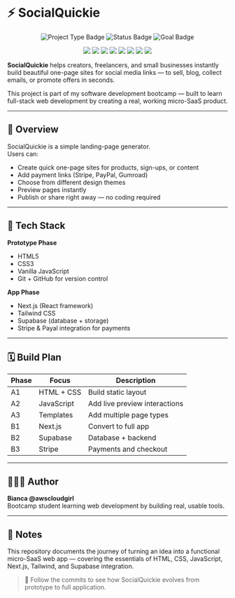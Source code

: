 # ⚡ SocialQuickie
<p align="center">
  <img src="https://img.shields.io/badge/Project%20Type-MicroSaaS-blue?style=for-the-badge" alt="Project Type Badge" />
  <img src="https://img.shields.io/badge/Status-Building-orange?style=for-the-badge" alt="Status Badge" />
  <img src="https://img.shields.io/badge/Goal-Learn%20&%20Launch-green?style=for-the-badge" alt="Goal Badge" />
</p>

<p align="center">
  <img src="https://img.shields.io/badge/HTML5-e34f26?style=flat-square&logo=html5&logoColor=white" />
  <img src="https://img.shields.io/badge/CSS3-1572b6?style=flat-square&logo=css3&logoColor=white" />
  <img src="https://img.shields.io/badge/JavaScript-F7DF1E?style=flat-square&logo=javascript&logoColor=black" />
  <img src="https://img.shields.io/badge/Next.js-000000?style=flat-square&logo=nextdotjs&logoColor=white" />
  <img src="https://img.shields.io/badge/Tailwind-38BDF8?style=flat-square&logo=tailwindcss&logoColor=white" />
  <img src="https://img.shields.io/badge/Supabase-3FCF8E?style=flat-square&logo=supabase&logoColor=white" />
  <img src="https://img.shields.io/badge/Stripe-635BFF?style=flat-square&logo=stripe&logoColor=white" />
  <img src="https://img.shields.io/badge/PayPal-00457C?style=flat-square&logo=paypal&logoColor=white" />
</p>


**SocialQuickie** helps creators, freelancers, and small businesses instantly build beautiful one-page sites for social media links — to sell, blog, collect emails, or promote offers in seconds.

This project is part of my software development bootcamp — built to learn full-stack web development by creating a real, working micro-SaaS product.

---

## 🚀 Overview

SocialQuickie is a simple landing-page generator.  
Users can:

- Create quick one-page sites for products, sign-ups, or content
- Add payment links (Stripe, PayPal, Gumroad)
- Choose from different design themes
- Preview pages instantly
- Publish or share right away — no coding required

---

## 🧩 Tech Stack

**Prototype Phase**
- HTML5  
- CSS3  
- Vanilla JavaScript  
- Git + GitHub for version control  

**App Phase**
- Next.js (React framework)  
- Tailwind CSS  
- Supabase (database + storage)  
- Stripe & Payal integration for payments  

---

## 🗓️ Build Plan

| Phase | Focus | Description |
|-------|--------|-------------|
| A1 | HTML + CSS | Build static layout |
| A2 | JavaScript | Add live preview interactions |
| A3 | Templates | Add multiple page types |
| B1 | Next.js | Convert to full app |
| B2 | Supabase | Database + backend |
| B3 | Stripe | Payments and checkout |

---

## 👩🏽‍💻 Author

**Bianca @awscloudgirl**  
Bootcamp student learning web development by building real, usable tools.

---

## 🧠 Notes

This repository documents the journey of turning an idea into a functional micro-SaaS web app — covering the essentials of HTML, CSS, JavaScript, Next.js, Tailwind, and Supabase integration.

> 💬 Follow the commits to see how SocialQuickie evolves from prototype to full application.
